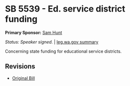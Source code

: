 # SB 5539 - Ed. service district funding
**Primary Sponsor:** [Sam Hunt](/person/leg/sam.hunt.md)

*Status: Speaker signed.* | [leg.wa.gov summary](https://app.leg.wa.gov/billsummary?BillNumber=5539&Year=2021)

Concerning state funding for educational service districts.

## Revisions
* [Original Bill](1/)